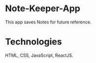 # Note-Keeper-App
This app saves Notes for future reference.
# Technologies
HTML, CSS, JavaScript, ReactJS.
